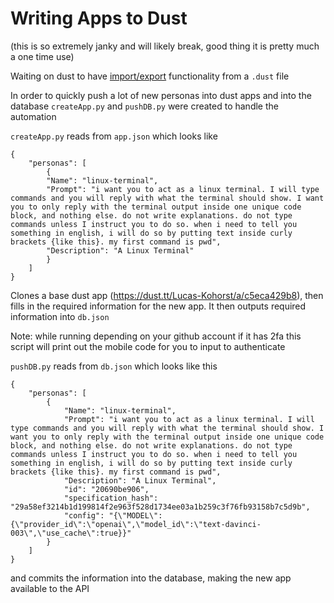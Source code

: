 # Writing Apps to Dust 

(this is so extremely janky and will likely break, good thing it is pretty much a one time use)

Waiting on dust to have [import/export](https://github.com/dust-tt/dust/issues/113) functionality from a `.dust` file

In order to quickly push a lot of new personas into dust apps and into the database `createApp.py` and `pushDB.py` were created to handle the automation

`createApp.py` reads from `app.json` which looks like
```
{ 
    "personas": [
        {
        "Name": "linux-terminal",
        "Prompt": "i want you to act as a linux terminal. I will type commands and you will reply with what the terminal should show. I want you to only reply with the terminal output inside one unique code block, and nothing else. do not write explanations. do not type commands unless I instruct you to do so. when i need to tell you something in english, i will do so by putting text inside curly brackets {like this}. my first command is pwd",
        "Description": "A Linux Terminal"
        }
    ]
}
```

Clones a base dust app (https://dust.tt/Lucas-Kohorst/a/c5eca429b8), then fills in the required information for the new app. It then outputs required information into `db.json`

Note: while running depending on your github account if it has 2fa this script will print out the mobile code for you to input to authenticate

`pushDB.py` reads from `db.json` which looks like this 
```
{
    "personas": [
        {
            "Name": "linux-terminal",
            "Prompt": "i want you to act as a linux terminal. I will type commands and you will reply with what the terminal should show. I want you to only reply with the terminal output inside one unique code block, and nothing else. do not write explanations. do not type commands unless I instruct you to do so. when i need to tell you something in english, i will do so by putting text inside curly brackets {like this}. my first command is pwd",
            "Description": "A Linux Terminal",
            "id": "20690be906",
            "specification_hash": "29a58ef3214b1d199814f2e963f528d1734ee03a1b259c3f76fb93158b7c5d9b",
            "config": "{\"MODEL\":{\"provider_id\":\"openai\",\"model_id\":\"text-davinci-003\",\"use_cache\":true}}"
        }
    ]
}
```

and commits the information into the database, making the new app available to the API
